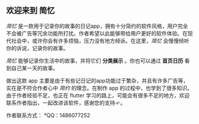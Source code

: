 ## 欢迎来到 简忆



*简忆* 是一款用于记录你的故事的日记app，拥有十分简约的软件风格，用户完全不会被广告等冗余功能所打扰。作者希望以此能够带给用户更好的软件体验。在现代社会中，或许你会有许多烦恼，压力没有地方倾诉。在这里，*简忆* 会慢慢倾听你的诉说，记录你的故事。


*简忆* 能够记录你生活中的故事，并将它们 **分类展示** 。你也可以通过 **首页日历** 看到自己某一天的故事。

做出这款 app 主要是由于有些记日记的app功能过于繁杂，并且有许多广告等，实在是不符合作者心中 *简约* 的理念。在制作 app 的过程中，也学到了很多知识。由于作者经验不足，也正在 flutter 学习的路上，可能会有很多不足的地方，欢迎联系作者指出，一起改进该软件，感谢您的支持☞。


作者联系方式：
*QQ：1486077252

